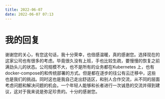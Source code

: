 ```yaml
---
title: 2022-06-07
date: 2022-06-07 07:13
---
```


# 我的回复

谢谢您的关心，有您这句话，我十分荣幸，也倍感温暖，真的感谢您。选择现在的这家公司也有很多的考虑。毕竟很久没有上班，手也比较生疏，要慢慢的恢复之前满劲头儿的状态。公司规模不大，也不是所有的业务都在Kubernetes 上，也有docker-compose的和传统部署的方式。但是都在逐步的往公有云迁移中，这些也是我们的挑战。同时这也是我自己走出舒适区，和别人合作交流，从不同的层面考虑问题和解决问题的机会。一个年轻人能够和长者进行一次诚恳的交流并得到建议，这对于我来说是弥足珍贵的。十分的感谢您。